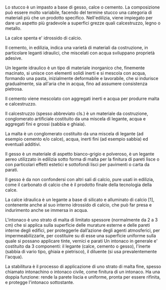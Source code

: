 
Lo stucco è un impasto a base di gesso, calce o cemento.
La composizione può essere molto variabile, facendo del termine stucco una categoria di materiali più che un prodotto specifico.
Nell'edilizia, viene impiegato per dare un aspetto più gradevole a superfici grezze quali calcestruzzo, legno o metallo.

La calce spenta e' idrossido di calcio.


Il cemento, in edilizia, indica una varietà di materiali da costruzione, in particolare leganti idraulici, che miscelati con acqua sviluppano proprietà adesive.

Un legante idraulico è un tipo di materiale inorganico che, finemente macinato, si unisce con elementi solidi inerti e si mescola con acqua, formando una pasta, inizialmente deformabile e lavorabile, che si indurisce gradualmente, sia all'aria che in acqua, fino ad assumere consistenza pietrosa. 

Il cemento viene mescolato con aggregati inerti e acqua per produrre malta e calcestruzzo.

Il calcestruzzo (spesso abbreviato cls.) è un materiale da costruzione, conglomerato artificiale costituito da una miscela di legante, acqua e aggregati fini e grossi (sabbia e ghiaia).

La malta è un conglomerato costituito da una miscela di legante (ad esempio cemento e/o calce), acqua, inerti fini (ad esempio sabbia) ed eventuali additivi.

Il gesso è un materiale di aspetto bianco-grigio e polveroso, è un legante aereo utilizzato in edilizia sotto forma di malta per la finitura di pareti lisce o con particolari effetti estetici e sottofondi lisci per pavimenti o carta da parati. 

Il gesso è da non confondersi con altri sali di calcio, pure usati in edilizia, come il carbonato di calcio che è il prodotto finale della tecnologia della calce.

La calce idraulica è un legante a base di silicato e alluminato di calcio [1], contenente anche al suo interno idrossido di calcio, che può far presa e indurimento anche se immersa in acqua. 

L'intonaco è uno strato di malta di limitato spessore (normalmente da 2 a 3 cm) che si applica sulla superficie delle murature esterne e delle pareti interne degli edifici, per proteggerle dall’azione degli agenti atmosferici, per impermeabilizzarle, per costituire su di esse una superficie uniforme sulla quale si possano applicare tinte, vernici e parati
Un intonaco in generale e' costituito da 3 componenti: il legante (calce, cemento o gesso), l'inerte (sabbia di vario tipo, ghiaia e pietrisco), il diluente (si usa prevalentemente l'acqua).

La stabilitura è il processo di applicazione di uno strato di malta fine, spesso chiamato intonachino o intonaco civile, come finitura di un intonaco. 
Ha una doppia funzione: rende la parete liscia e uniforme, pronta per essere rifinita, e protegge l'intonaco sottostante. 
